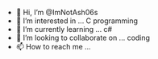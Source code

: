- 👋 Hi, I’m @ImNotAsh06s
- 👀 I’m interested in ... C programming
- 🌱 I’m currently learning ... c#
- 💞️ I’m looking to collaborate on ... coding  
- 📫 How to reach me ...

<!---
ImNotAsh06/ImNotAsh06 is a ✨ special ✨ repository because its `README.md` (this file) appears on your GitHub profile.
You can click the Preview link to take a look at your changes.
--->
